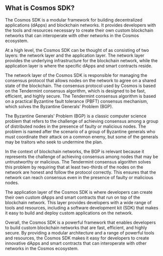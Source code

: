 ## What is Cosmos SDK?
The Cosmos SDK is a modular framework for building decentralized applications (dApps) and blockchain networks. It provides developers with the tools and resources necessary to create their own custom blockchain networks that can interoperate with other networks in the Cosmos ecosystem.

At a high level, the Cosmos SDK can be thought of as consisting of two layers: the network layer and the application layer. The network layer provides the underlying infrastructure for the blockchain network, while the application layer is where the specific dApps and smart contracts reside.

The network layer of the Cosmos SDK is responsible for managing the consensus protocol that allows nodes on the network to agree on a shared state of the blockchain. The consensus protocol used by Cosmos is based on the Tendermint consensus algorithm, which is designed to be fast, efficient, and highly secure. The Tendermint consensus algorithm is based on a practical Byzantine fault tolerance (PBFT) consensus mechanism, which solves the Byzantine Generals' Problem (BGP).

The Byzantine Generals' Problem (BGP) is a classic computer science problem that refers to the challenge of achieving consensus among a group of distributed nodes in the presence of faulty or malicious nodes. The problem is named after the scenario of a group of Byzantine generals who must coordinate their attack on a common enemy, but some of the generals may be traitors who seek to undermine the plan.

In the context of blockchain networks, the BGP is relevant because it represents the challenge of achieving consensus among nodes that may be untrustworthy or malicious. The Tendermint consensus algorithm solves this problem by requiring that at least two-thirds of the nodes on the network are honest and follow the protocol correctly. This ensures that the network can reach consensus even in the presence of faulty or malicious nodes.

The application layer of the Cosmos SDK is where developers can create their own custom dApps and smart contracts that run on top of the blockchain network. This layer provides developers with a wide range of tools and resources, including a software development kit (SDK) that makes it easy to build and deploy custom applications on the network.

Overall, the Cosmos SDK is a powerful framework that enables developers to build custom blockchain networks that are fast, efficient, and highly secure. By providing a modular architecture and a range of powerful tools and resources, the Cosmos SDK makes it easy for developers to create innovative dApps and smart contracts that can interoperate with other networks in the Cosmos ecosystem.